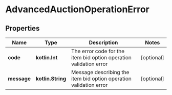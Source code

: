 
# AdvancedAuctionOperationError

## Properties
| Name | Type | Description | Notes |
| ------------ | ------------- | ------------- | ------------- |
| **code** | **kotlin.Int** | The error code for the item bid option operation validation error |  [optional] |
| **message** | **kotlin.String** | Message describing the item bid option operation validation error |  [optional] |



